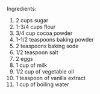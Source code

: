   Ingredients:

 1. 2 cups sugar
 2. 1-3/4 cups flour
 3. 3/4 cup cocoa powder
 4. 1-1/2 teaspoons baking powder
 5. 2 teaspoons baking sode
 6. 1/2 teaspoon salt
 7. 2 eggs
 8. 1 cup of milk
 9. 1/2 cup of vegetable oil
 10. 1 teaspoon of vanilla extract
 11. 1 cup of boiling water
